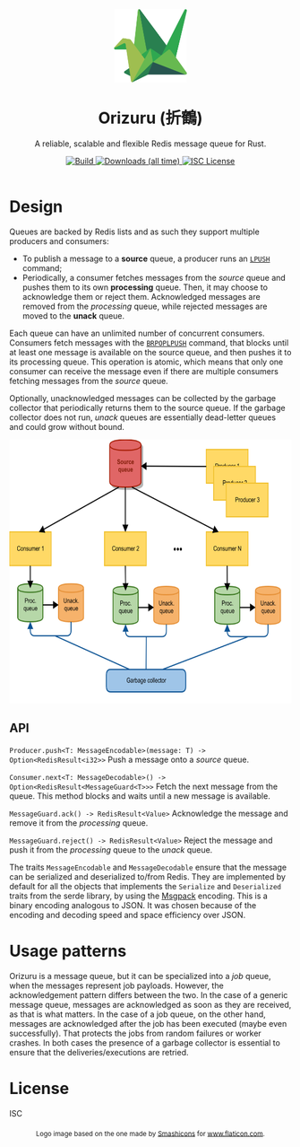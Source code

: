 <div align="center">
  <img alt="Orizuru logo" src="https://github.com/rubik/orizuru/raw/master/images/logo.png" height="130" />
</div>

<div align="center">
  <h1>Orizuru (折鶴)</h1>
  <p>A reliable, scalable and flexible Redis message queue for Rust.</p>
  <a href="https://travis-ci.org/rubik/orizuru">
    <img src="https://img.shields.io/travis/rubik/orizuru?style=for-the-badge" alt="Build">
  </a>
  <a href="https://crates.io/crates/orizuru">
   <img src="https://img.shields.io/crates/d/orizuru?style=for-the-badge" alt="Downloads (all time)">
  <a>
  <a href="https://github.com/rubik/orizuru/blob/master/LICENSE">
    <img src="https://img.shields.io/crates/l/orizuru?style=for-the-badge" alt="ISC License">
  </a>
  <br>
  <br>
</div>


# Design
Queues are backed by Redis lists and as such they support multiple producers
and consumers:

* To publish a message to a **source** queue, a producer runs an
  [`LPUSH`](https://redis.io/commands/lpush) command;
* Periodically, a consumer fetches messages from the *source* queue and pushes
  them to its own **processing** queue. Then, it may choose to acknowledge them
  or reject them. Acknowledged messages are removed from the *processing*
  queue, while rejected messages are moved to the **unack** queue.

Each queue can have an unlimited number of concurrent consumers.  Consumers
fetch messages with the [`BRPOPLPUSH`](https://redis.io/commands/brpoplpush)
command, that blocks until at least one message is available on the source
queue, and then pushes it to its processing queue. This operation is atomic,
which means that only one consumer can receive the message even if there are
multiple consumers fetching messages from the *source* queue.

Optionally, unacknowledged messages can be collected by the garbage collector
that periodically returns them to the source queue. If the garbage collector
does not run, *unack* queues are essentially dead-letter queues and could grow
without bound.

<p align="center">
  <img alt="Orizuru architecture" src="https://github.com/rubik/orizuru/raw/master/images/architecture.png" height="470" />
</p>

## API

`Producer.push<T: MessageEncodable>(message: T) -> Option<RedisResult<i32>>`
    Push a message onto a *source* queue.

`Consumer.next<T: MessageDecodable>() -> Option<RedisResult<MessageGuard<T>>>`
    Fetch the next message from the queue. This method blocks and waits until a
    new message is available.

`MessageGuard.ack() -> RedisResult<Value>`
    Acknowledge the message and remove it from the *processing* queue.

`MessageGuard.reject() -> RedisResult<Value>`
    Reject the message and push it from the *processing* queue to the *unack*
    queue.

The traits `MessageEncodable` and `MessageDecodable` ensure that the message
can be serialized and deserialized to/from Redis. They are implemented by
default for all the objects that implements the `Serialize` and `Deserialized`
traits from the serde library, by using the [Msgpack](https://msgpack.org/)
encoding. This is a binary encoding analogous to JSON. It was chosen because
of the encoding and decoding speed and space efficiency over JSON.

# Usage patterns
Orizuru is a message queue, but it can be specialized into a *job* queue, when
the messages represent job payloads. However, the acknowledgement pattern
differs between the two. In the case of a generic message queue, messages are
acknowledged as soon as they are received, as that is what matters. In the case
of a job queue, on the other hand, messages are acknowledged after the job has
been executed (maybe even successfully). That protects the jobs from random
failures or worker crashes. In both cases the presence of a garbage collector
is essential to ensure that the deliveries/executions are retried.

# License

ISC

<p align="center"><sub>Logo image based on the one made by <a href="https://www.flaticon.com/authors/smashicons" title="Smashicons">Smashicons</a> for <a href="https://www.flaticon.com/" title="Flaticon">www.flaticon.com</a>.</p>
